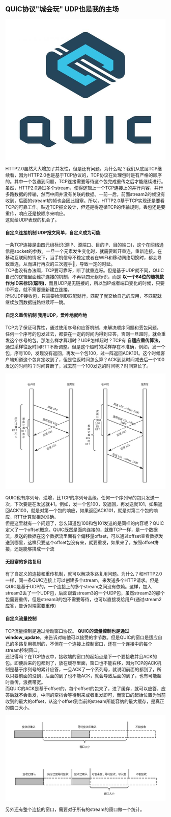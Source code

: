## QUIC协议"城会玩" UDP也是我的主场
![google-QUIC](./img/quic.jpeg)

HTTP2.0虽然大大增加了并发性，但是还有问题。为什么呢？我们从底层TCP继续看，因为HTTP2.0也是基于TCP协议的，TCP协议在处理包时是有严格的顺序的。其中一个包遇到问题，TCP连接需要等待这个包完成重传之后才能继续进行。虽然，HTTP2.0通过多个stream，使得逻辑上一个TCP连接上的并行内容，并行多路数据的传输，然而中间并没有关联的数据。一前一后，前面stream2的帧没有收到，后面的stream1的帧也会因此阻塞。所以，HTTP2.0基于TCP实现还是要看TCP的可靠工作。贴近TCP报文设计，但还是得遵循TCP的传输规则，丢包还是要重传，响应还是按顺序来响应。<br>
这就给UDP表现的机会了。
#### 自定义连接机制 UDP报文简单，自定义成为可能
一条TCP连接是由四元组标识(源IP、源端口、目的IP、目的端口)，这个在网络通信是socket的参数。一旦一个元素发生变化时，就需要断开重连，重新连接。在移动互联网的情况下，当手机信号不稳定或者在WIFI和移动网络切换时，都会导致重连，从而进行再次的三次握手🤝，导致一定的时延。<br>
TCP也没有办法啊，TCP要可靠呀，断了就重连呀。但是基于UDP就不同，QUIC自己的逻辑里面维护连接的机制，不再以四元组标识，而是 **以一个64位的随机数作为ID来标识(聪明)**，而且UDP是无链接的，所以当IP或者端口变化的时候，只要ID不变，就不需要重新建立连接。<br>
所以UDP接收包，只需要检测ID匹配就行，匹配了就交给自己的应用，不匹配就继续放回数据链路继续吓一跳。<br>
#### 自定义重传机制 我用UDP，爱咋地就咋地
TCP为了保证可靠性，通过使用序号和应答机制，来解决顺序问题和丢包问题。<br>
任何一个序号的包发过去，都要在一定的时间内得到应答，否则一旦超时，就会重发这个序号的包。那怎么样才算超时？UDP怎样超时？TCP有 **自适应重传算法**，通过采样往返时间RTT不断调整。但是这个超时的采样存在不准确，例如，发一个包，序号100，发现没有返回，再发一个包100，过一阵返回ACK101。这个时候客户端知道这个包肯定收到了，但是往返时间怎么算？ACK到达时间减去后一个100发送的时间吗？时间算断了，减去前一个100发送的时间呢？时间算长了。<br>

![应答包](./img/quic_transtrage.jpg "应答包的计算RTT")

QUIC也有序列号，递增，比TCP的序列号高级。任何一个序列号的包只发送一次，下次要是在发送就➕1。例如，发一个包100，没返回，再发送就101，如果返回ACK100，就是对第一个包的响应，如果返回ACK101，就是对第二个包的响应，RTT计算就相对准确。<br>
但是这里就有一个问题了，怎么知道包100和包101发送的是同样的内容呢？QUIC定义了一个offset概念。QUIC既然是面向连接的，就像TCP一样，是一个数据流，发送的数据在这个数据流里面有个偏移量offset，可以通过offset查看数据发送到哪里，这样只要这个offset包没有来，就要重发，如果来了，按照offset拼接，还是能够拼成一个流<br>

#### 无阻塞的多路复用
有了自定义的连接和重传机制，就可以解决多路复用问题。为什么？和HTTP2.0一样，同一条QUIC连接上可以创建多个stream，来发送多个HTTP请求。但是QUIC是基于UDP的，一个连接上的多个stream之间没有依赖。这样，加入stream2丢了一个UDP包，后面跟着stream3的一个UDP包，虽然stream2的那个包需要重传，但是stream3的包不需要等待，也可以直接发给用户(通过stream2应答，告诉对端需要重传)<br>
#### 自定义流量控制
TCP流量控制是通过滑动窗口协议。 **QUIC的流量控制也是通过window_update**，来告诉对端他可以接受的字节数。但是QUIC的窗口是适应自己的多路复用机制的，不但在一个连接上控制窗口，还在一个连接中的每个stream控制窗口。<br>
还记得吗？在TCP协议中，接收端的窗口的起始点是下一个要接收并且ACK的包。即便后来的包都到了，放在缓存里面，窗口也不能右移，因为TCP的ACK机制是基于序列号的累计应答，一旦ACK了一个系列号，就说明前面的都到了，所以只要前面的没到，后面的到了也不能ACK，就会导致后面的到了，也有可能超时重传，浪费带宽。<br>
而QUIC的ACK是基于offset的，每个offset的包来了，进了缓存，就可以应答，应答后就不会重发，中间的空挡会等待到来或者重发即可，而窗口的起始位置为当前收到的最大的offset，从这个offset到当前的stream所能容纳的最大缓存，是真正的窗口大小。

![quic的ack](./img/udp_offset_stream.jpg "quic的窗口大小")

另外还有整个连接的窗口，需要对于所有的stream的窗口做一个统计。<br>